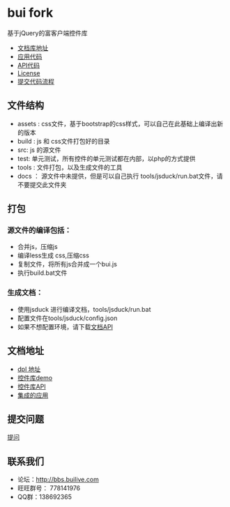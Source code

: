 bui  fork
===

基于jQuery的富客户端控件库
- [文档库地址](http://www.builive.com/)
- [应用代码](https://github.com/dxq613/bui-default)
- [API代码](https://github.com/dxq613/bui-docs)
- [License](https://github.com/dxq613/bui/wiki/License)
- [提交代码流程](CONTRIBUTING.md)

## 文件结构

- assets : css文件，基于bootstrap的css样式，可以自己在此基础上编译出新的版本
- build : js 和 css文件打包好的目录
- src: js 的源文件
- test: 单元测试，所有控件的单元测试都在内部，以php的方式提供
- tools : 文件打包，以及生成文件的工具
- docs ： 源文件中未提供，但是可以自己执行 tools/jsduck/run.bat文件，请不要提交此文件夹

## 打包

### 源文件的编译包括：

- 合并js，压缩js
- 编译less生成 css,压缩css
- 复制文件，将所有js合并成一个bui.js
- 执行build.bat文件

### 生成文档：

- 使用jsduck 进行编译文档，tools/jsduck/run.bat
- 配置文件在tools/jsduck/config.json
- 如果不想配置环境，请下载[文档API](https://github.com/dxq613/bui-docs)

## 文档地址

- [dpl 地址](http://www.builive.com/)
- [控件库demo](http://www.builive.com/demo/index.php)
- [控件库API](http://www.builive.com/docs/index.html)
- [集成的应用](http://www.builive.com/application/back.php)

## 提交问题
[提问](https://github.com/dxq613/bui/issues)

## 联系我们

- 论坛：http://bbs.builive.com
- 旺旺群号： 778141976
- QQ群：138692365